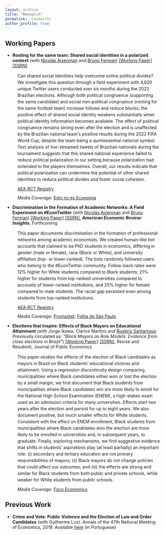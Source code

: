 ```yaml
---
layout: archive
title: "Research"
permalink: /research/
author_profile: true
---
```

## **Working Papers**
- **Rooting for the same team: Shared social identities in a polarized context** (with <a href="http://www.ajzenman.com/" target="_blank">Nicolás Ajzenman</a> and <a href="https://sites.google.com/site/brunoferman/" target="_blank">Bruno Ferman</a>) <a href="../files/Polarization_Twitter_Mar21.pdf" target="_blank">[Working Paper]</a>  <a href="http://ssrn.com/abstract=4326148" target="_blank">[SSRN]</a> 

<div style="margin-left: 40px;">
<p style="padding-top:0;line-height: 1.5em;margin-bottom:-2px;">Can shared social identities help overcome online political divides? We investigate this question through a field experiment with 4,620 unique Twitter users conducted over six months during the 2022 Brazilian elections. Although both political congruence (supporting the same candidate) and social non-political congruence (rooting for the same football team) increase follows and reduce blocks, the positive effect of shared social identity weakens substantially when political identity information becomes available. The effect of political congruence remains strong even after the election and is unaffected by the Brazilian national team's positive results during the 2022 FIFA World Cup, despite the team being a quintessential national symbol. Text analysis of live-streamed tweets of Brazilian nationals during the tournament suggests that this shared national experience failed to reduce political polarization in our setting because polarization had extended to the players themselves. Overall, our results indicate that political polarization can undermine the potential of other shared identities to reduce political divides and foster social cohesion.</p>
  
<p style="margin-bottom:-2px;"><a href="https://www.socialscienceregistry.org/trials/9982" target="_blank">AEA RCT Registry</a></p>

<p><em>Media Coverage:</em> <a href="https://www.noeseconomia.com/p/si-esto-no-es-economia-que-es" target="_blank">Esto no es Economía</a></p>
</div>

- **Discrimination in the Formation of Academic Networks: A Field Experiment on #EconTwitter** (with <a href="http://www.ajzenman.com/" target="_blank">Nicolás Ajzenman</a> and <a href="https://sites.google.com/site/brunoferman/" target="_blank">Bruno Ferman</a>) <a href="../files/Discrimination_Twitter_Jan13.pdf" target="_blank">[Working Paper]</a> <a href="http://ssrn.com/abstract=4323614" target="_blank">[SSRN]</a>, **_American Economic Review: Insights_**, Forthcoming

<div style="margin-left: 40px;">
<p style="padding-top:0;line-height:1.5em;margin-bottom:-2px;">This paper documents discrimination in the formation of professional networks among academic economists. We created human-like bot accounts that claimed to be PhD students in economics, differing in gender (male or female), race (Black or White), and university affiliation (top- or lower-ranked). The bots randomly followed users who belong to the #EconTwitter community. Follow-back rates were 12% higher for White students compared to Black students; 21% higher for students from top-ranked universities compared to accounts of lower-ranked institutions, and 25% higher for female compared to male students. The racial gap persisted even among students from top-ranked institutions.</p>
  
<p style="margin-bottom:-2px;"><a href="https://www.socialscienceregistry.org/trials/9507" target="_blank">AEA RCT Registry</a></p>

<p><em>Media Coverage:</em> <a href="https://www.promarket.org/2023/05/16/discrimination-in-the-formation-of-academic-networks-at-econtwitter/" target="_blank">Promarket</a>; <a href="https://www1.folha.uol.com.br/blogs/politicas-e-justica/2023/04/redes-profissionais-e-discriminacao-no-twitter.shtmls" target="_blank">Folha de São Paulo</a></p>
</div>

- **Elections that Inspire: Effects of Black Mayors on Educational Attainment** (with Jorge Ikawa, Clarice Martins and <a href="https://rogeriosantarrosa.wordpress.com/" target="_blank">Rogério Santarrosa</a>; Previously circulated as: *"Black Mayors as Role Models: Evidence from close elections in Brazil"*) <a href="../files/BlackMayors_May9.pdf" target="_blank">[Working Paper]</a> <a href="https://papers.ssrn.com/sol3/papers.cfm?abstract_id=5060450" target="_blank">[SSRN]</a>, Revise and Resubmit, Journal of Public Economics

<div style="margin-left: 40px;">
<p style="padding-top:0;line-height:1.5em;margin-bottom:-2px;"> This paper studies the effects of the election of Black candidates as mayors in Brazil on Black students’ educational choices and attainment. Using a regression discontinuity design comparing municipalities where Black candidates either won or lost the election by a small margin, we first document that Black students from municipalities where Black candidates win are more likely to enroll for the National High School Examination (ENEM), a high-stakes exam used as an admission criteria for many universities. Effects start two years after the election and persist for up to eight years. We also document positive, but much smaller effects for White students. Consistent with the effect on ENEM enrollment, Black students from municipalities where Black candidates won the election are more likely to be enrolled in universities and, in subsequent years, to graduate. Finally, exploring mechanisms, we find suggestive evidence that shifts in students’ aspirations play (at least partially) an important role: (i) secondary and tertiary education are not primary responsibilities of mayors; (ii) Black mayors do not change policies that could affect our outcomes; and (iii) the effects are strong and similar for Black students from both public and private schools, while weaker for White students from public schools.</p>
  
 <p><em>Media Coverage:</em> <a href="https://dev.focoeconomico.org/2022/12/05/alcaldes-negros-como-role-models-evidencia-de-brasil/" target="_blank">Foco Economico</a></p>
</div>

## **Previous Work**
- **Crime and Vote: Public Violence and the Election of Law and Order Candidates** (with Guilherme Luz). Annals of the 47th National Meeting of Economics, 2019. Available [here](https://www.anpec.org.br/encontro/2019/submissao/files_I/i5-86cc37e2c0fb6bba1b21b13ed0dab573.pdf) (in Portuguese)
